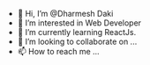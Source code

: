 - 👋 Hi, I’m @Dharmesh Daki
- 👀 I’m interested in Web Developer
- 🌱 I’m currently learning ReactJs.
- 💞️ I’m looking to collaborate on ...
- 📫 How to reach me ...

<!---
daki345/daki345 is a ✨ special ✨ repository because its `README.md` (this file) appears on your GitHub profile.
You can click the Preview link to take a look at your changes.
--->
